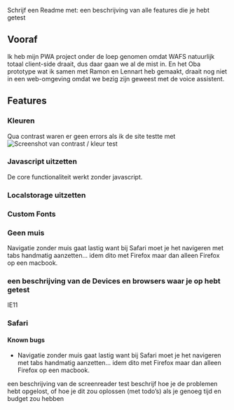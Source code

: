 Schrijf een Readme met:
een beschrijving van alle features die je hebt getest

## Vooraf
Ik heb mijn PWA project onder de loep genomen omdat WAFS natuurlijk totaal client-side draait, dus daar gaan we al de mist in. En het Oba prototype wat ik samen met Ramon en Lennart heb gemaakt, draait nog niet in een web-omgeving omdat we bezig zijn geweest met de voice assistent.

## Features

### Kleuren
Qua contrast waren er geen errors als ik de site testte met ![Screenshot van contrast / kleur test](../images/checkmycolours-PWA.png)
### Javascript uitzetten
De core functionaliteit werkt zonder javascript.

### Localstorage uitzetten
### Custom Fonts
### Geen muis
Navigatie zonder muis gaat lastig want bij Safari moet je het navigeren met tabs handmatig aanzetten... idem dito met Firefox maar dan alleen Firefox op een macbook.
### 

### een beschrijving van de Devices en browsers waar je op hebt getest
IE11
### Safari 
#### Known bugs
* Navigatie zonder muis gaat lastig want bij Safari moet je het navigeren met tabs handmatig aanzetten... idem dito met Firefox maar dan alleen Firefox op een macbook.

een beschrijving van de screenreader test
beschrijf hoe je de problemen hebt opgelost, of hoe je dit zou oplossen (met todo’s) als je genoeg tijd en budget zou hebben